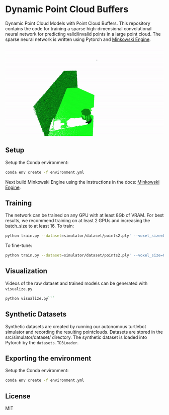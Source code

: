 # Dynamic Point Cloud Buffers

Dynamic Point Cloud Models with Point Cloud Buffers. This repository contains the code for training a sparse high-dimensional convolutional neural network for predicting valid/invalid points in a large point cloud. The sparse neural network is written using Pytorch and [Minkowski Engine](https://github.com/StanfordVL/MinkowskiEngine).

![Dynamic Point Cloud Buffer](/docs/animation.gif?raw=true "Point Cloud Buffer")

## Setup
Setup the Conda environment:
```sh
conda env create -f environment.yml
```
Next build Minkowski Engine using the instructions in the docs: [Minkowski Engine](https://github.com/StanfordVL/MinkowskiEngine).

## Training 
The network can be trained on any GPU with at least 8Gb of VRAM. For best results, we recommend training on at least 2 GPUs and increasing the batch_size to at least 16. To train:

```sh
python train.py --dataset=simulator/dataset/points2.ply' --voxel_size=0.005```
```

To fine-tune:

```sh
python train.py --dataset=simulator/dataset/points2.ply' --voxel_size=0.005 --weights=model.pth```
```

## Visualization
Videos of the raw dataset and trained models can be generated with `visualize.py`

```sh
python visualize.py```
```

## Synthetic Datasets
Synthetic datasets are created by running our autonomous turtlebot simulator and recording the resulting pointclouds. Datasets are stored in the src/simulator/dataset/ directory. The synthetic dataset is loaded into Pytorch by the `datasets.TD3Loader`.


## Exporting the environment
Setup the Conda environment:
```sh
conda env create -f environment.yml
```

## License
MIT